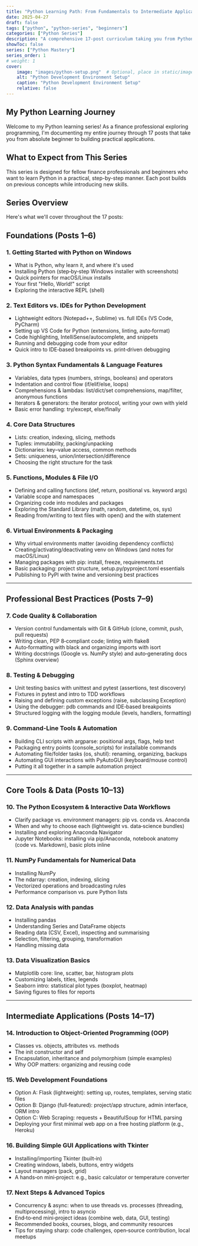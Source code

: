 ```yaml
---
title: "Python Learning Path: From Fundamentals to Intermediate Applications"
date: 2025-04-27
draft: false
tags: ["python", "python-series", "beginners"]
categories: ["Python Series"]
description: "A comprehensive 17-post curriculum taking you from Python installation to building real-world applications. Covers core language features, professional practices, data analysis tools, and practical project development."
showToc: false
series: ["Python Mastery"]
series_order: 1
# weight: 1
cover:
    image: "images/python-setup.png"  # Optional, place in static/images/
    alt: "Python Development Environment Setup"
    caption: "Python Development Environment Setup"
    relative: false
---
```


## My Python Learning Journey

Welcome to my Python learning series! As a finance professional exploring programming, I'm documenting my entire journey through 17 posts that take you from absolute beginner to building practical applications.

## What to Expect from This Series

This series is designed for fellow finance professionals and beginners who want to learn Python in a practical, step-by-step manner. Each post builds on previous concepts while introducing new skills.

## Series Overview

Here's what we'll cover throughout the 17 posts:

## Foundations (Posts 1–6)

### 1. Getting Started with Python on Windows
- What is Python, why learn it, and where it's used
- Installing Python (step‑by‑step Windows installer with screenshots)
- Quick pointers for macOS/Linux installs
- Your first "Hello, World!" script
- Exploring the interactive REPL (shell)

### 2. Text Editors vs. IDEs for Python Development
- Lightweight editors (Notepad++, Sublime) vs. full IDEs (VS Code, PyCharm)
- Setting up VS Code for Python (extensions, linting, auto‑format)
- Code highlighting, IntelliSense/autocomplete, and snippets
- Running and debugging code from your editor
- Quick intro to IDE‑based breakpoints vs. print‑driven debugging

### 3. Python Syntax Fundamentals & Language Features
- Variables, data types (numbers, strings, booleans) and operators
- Indentation and control flow (if/elif/else, loops)
- Comprehensions & lambdas: list/dict/set comprehensions, map/filter, anonymous functions
- Iterators & generators: the iterator protocol, writing your own with yield
- Basic error handling: try/except, else/finally

### 4. Core Data Structures
- Lists: creation, indexing, slicing, methods
- Tuples: immutability, packing/unpacking
- Dictionaries: key–value access, common methods
- Sets: uniqueness, union/intersection/difference
- Choosing the right structure for the task

### 5. Functions, Modules & File I/O
- Defining and calling functions (def, return, positional vs. keyword args)
- Variable scope and namespaces
- Organizing code into modules and packages
- Exploring the Standard Library (math, random, datetime, os, sys)
- Reading from/writing to text files with open() and the with statement

### 6. Virtual Environments & Packaging
- Why virtual environments matter (avoiding dependency conflicts)
- Creating/activating/deactivating venv on Windows (and notes for macOS/Linux)
- Managing packages with pip: install, freeze, requirements.txt
- Basic packaging: project structure, setup.py/pyproject.toml essentials
- Publishing to PyPI with twine and versioning best practices

---

## Professional Best Practices (Posts 7–9)

### 7. Code Quality & Collaboration
- Version control fundamentals with Git & GitHub (clone, commit, push, pull requests)
- Writing clean, PEP 8‑compliant code; linting with flake8
- Auto‑formatting with black and organizing imports with isort
- Writing docstrings (Google vs. NumPy style) and auto‑generating docs (Sphinx overview)

### 8. Testing & Debugging
- Unit testing basics with unittest and pytest (assertions, test discovery)
- Fixtures in pytest and intro to TDD workflows
- Raising and defining custom exceptions (raise, subclassing Exception)
- Using the debugger: pdb commands and IDE‑based breakpoints
- Structured logging with the logging module (levels, handlers, formatting)

### 9. Command‑Line Tools & Automation
- Building CLI scripts with argparse: positional args, flags, help text
- Packaging entry points (console_scripts) for installable commands
- Automating file/folder tasks (os, shutil): renaming, organizing, backups
- Automating GUI interactions with PyAutoGUI (keyboard/mouse control)
- Putting it all together in a sample automation project

---

## Core Tools & Data (Posts 10–13)

### 10. The Python Ecosystem & Interactive Data Workflows
- Clarify package vs. environment managers: pip vs. conda vs. Anaconda
- When and why to choose each (lightweight vs. data‑science bundles)
- Installing and exploring Anaconda Navigator
- Jupyter Notebooks: installing via pip/Anaconda, notebook anatomy (code vs. Markdown), basic plots inline

### 11. NumPy Fundamentals for Numerical Data
- Installing NumPy
- The ndarray: creation, indexing, slicing
- Vectorized operations and broadcasting rules
- Performance comparison vs. pure Python lists

### 12. Data Analysis with pandas
- Installing pandas
- Understanding Series and DataFrame objects
- Reading data (CSV, Excel), inspecting and summarising
- Selection, filtering, grouping, transformation
- Handling missing data

### 13. Data Visualization Basics
- Matplotlib core: line, scatter, bar, histogram plots
- Customizing labels, titles, legends
- Seaborn intro: statistical plot types (boxplot, heatmap)
- Saving figures to files for reports

---

## Intermediate Applications (Posts 14–17)

### 14. Introduction to Object‑Oriented Programming (OOP)
- Classes vs. objects, attributes vs. methods
- The init constructor and self
- Encapsulation, inheritance and polymorphism (simple examples)
- Why OOP matters: organizing and reusing code

### 15. Web Development Foundations
- Option A: Flask (lightweight): setting up, routes, templates, serving static files
- Option B: Django (full‑featured): project/app structure, admin interface, ORM intro
- Option C: Web Scraping: requests + BeautifulSoup for HTML parsing
- Deploying your first minimal web app on a free hosting platform (e.g., Heroku)

### 16. Building Simple GUI Applications with Tkinter
- Installing/importing Tkinter (built‑in)
- Creating windows, labels, buttons, entry widgets
- Layout managers (pack, grid)
- A hands‑on mini‑project: e.g., basic calculator or temperature converter

### 17. Next Steps & Advanced Topics
- Concurrency & async: when to use threads vs. processes (threading, multiprocessing), intro to asyncio
- End‑to‑end mini‑project ideas (combine web, data, GUI, testing)
- Recommended books, courses, blogs, and community resources
- Tips for staying sharp: code challenges, open‑source contribution, local meetups
